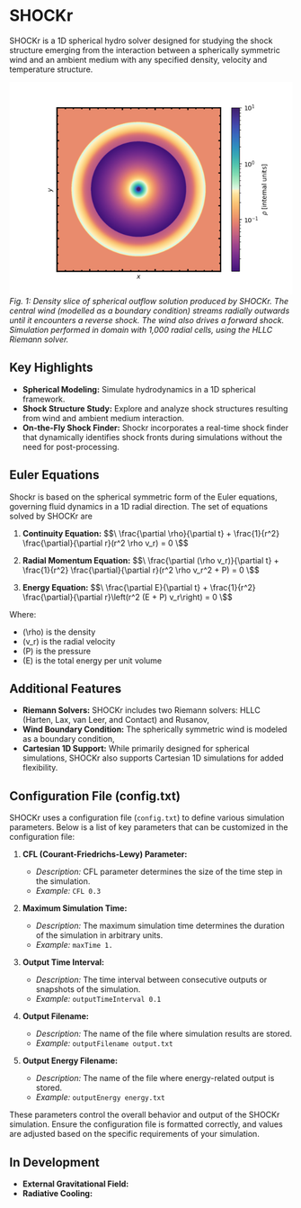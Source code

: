 # SHOCKr
SHOCKr is a 1D spherical hydro solver designed for studying the shock structure emerging from the interaction between a spherically symmetric wind and an ambient medium with any specified density, velocity and temperature structure.

![Alt Text](density_slice.png)
<em> Fig. 1: Density slice of spherical outflow solution produced by SHOCKr. The central wind (modelled as a boundary condition) streams radially outwards until it encounters a reverse shock. The wind also drives a forward shock. Simulation performed in domain with 1,000 radial cells, using the HLLC Riemann solver. </em>

## Key Highlights

- **Spherical Modeling:** Simulate hydrodynamics in a 1D spherical framework.
- **Shock Structure Study:** Explore and analyze shock structures resulting from wind and ambient medium interaction.
- **On-the-Fly Shock Finder:** Shockr incorporates a real-time shock finder that dynamically identifies shock fronts during simulations without the need for post-processing.

## Euler Equations
Shockr is based on the spherical symmetric form of the Euler equations, governing fluid dynamics in a 1D radial direction. The set of equations solved by SHOCKr are

1. **Continuity Equation:**
   $$\ \frac{\partial \rho}{\partial t} + \frac{1}{r^2} \frac{\partial}{\partial r}(r^2 \rho v_r) = 0 \$$

2. **Radial Momentum Equation:**
   $$\ \frac{\partial (\rho v_r)}{\partial t} + \frac{1}{r^2} \frac{\partial}{\partial r}(r^2 \rho v_r^2 + P) = 0 \$$

3. **Energy Equation:**
   $$\ \frac{\partial E}{\partial t} + \frac{1}{r^2} \frac{\partial}{\partial r}\left(r^2 (E + P) v_r\right) = 0 \$$

Where:
- \(\rho\) is the density
- \(v_r\) is the radial velocity
- \(P\) is the pressure
- \(E\) is the total energy per unit volume

## Additional Features

- **Riemann Solvers:** SHOCKr includes two Riemann solvers: HLLC (Harten, Lax, van Leer, and Contact) and Rusanov,
- **Wind Boundary Condition:** The spherically symmetric wind is modeled as a boundary condition,
- **Cartesian 1D Support:** While primarily designed for spherical simulations, SHOCKr also supports Cartesian 1D simulations for added flexibility.

## Configuration File (config.txt)
SHOCKr uses a configuration file (`config.txt`) to define various simulation parameters. Below is a list of key parameters that can be customized in the configuration file:

1. **CFL (Courant-Friedrichs-Lewy) Parameter:**
   - *Description:* CFL parameter determines the size of the time step in the simulation.
   - *Example:* `CFL 0.3`

2. **Maximum Simulation Time:**
   - *Description:* The maximum simulation time determines the duration of the simulation in arbitrary units.
   - *Example:* `maxTime 1.`

3. **Output Time Interval:**
   - *Description:* The time interval between consecutive outputs or snapshots of the simulation.
   - *Example:* `outputTimeInterval 0.1`

4. **Output Filename:**
   - *Description:* The name of the file where simulation results are stored.
   - *Example:* `outputFilename output.txt`

5. **Output Energy Filename:**
   - *Description:* The name of the file where energy-related output is stored.
   - *Example:* `outputEnergy energy.txt`

These parameters control the overall behavior and output of the SHOCKr simulation. Ensure the configuration file is formatted correctly, and values are adjusted based on the specific requirements of your simulation.

## In Development

- **External Gravitational Field:** 
- **Radiative Cooling:**

